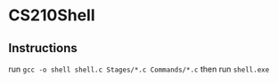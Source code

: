 # CS210Shell

## Instructions
run `gcc -o shell shell.c Stages/*.c Commands/*.c` then run `shell.exe`